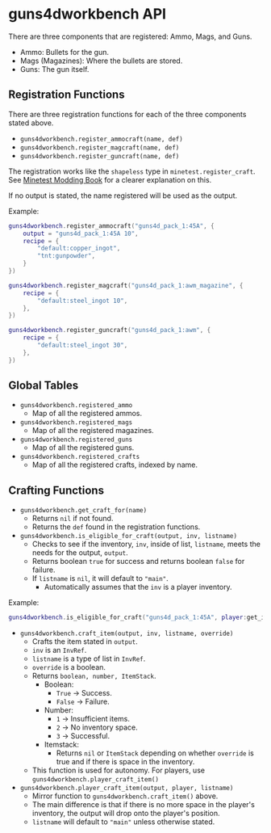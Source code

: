 # guns4dworkbench API

There are three components that are registered: Ammo, Mags, and Guns.

- Ammo: Bullets for the gun.
- Mags (Magazines): Where the bullets are stored.
- Guns: The gun itself.

## Registration Functions

There are three registration functions for each of the three components stated above.

- `guns4dworkbench.register_ammocraft(name, def)`
- `guns4dworkbench.register_magcraft(name, def)`
- `guns4dworkbench.register_guncraft(name, def)`

The registration works like the `shapeless` type in `minetest.register_craft`. See [Minetest Modding Book](https://rubenwardy.com/minetest_modding_book/en/items/nodes_items_crafting.html#crafting) for a clearer explanation on this.

If no output is stated, the name registered will be used as the output.

Example:

```lua
guns4dworkbench.register_ammocraft("guns4d_pack_1:45A", {
    output = "guns4d_pack_1:45A 10",
    recipe = {
        "default:copper_ingot",
        "tnt:gunpowder",
    }
})

guns4dworkbench.register_magcraft("guns4d_pack_1:awm_magazine", {
    recipe = {
        "default:steel_ingot 10",
    },
})

guns4dworkbench.register_guncraft("guns4d_pack_1:awm", {
    recipe = {
        "default:steel_ingot 30",
    },
})
```

## Global Tables

- `guns4dworkbench.registered_ammo`
  - Map of all the registered ammos.
- `guns4dworkbench.registered_mags`
  - Map of all the registered magazines.
- `guns4dworkbench.registered_guns`
  - Map of all the registered guns.
- `guns4dworkbench.registered_crafts`
  - Map of all the registered crafts, indexed by name.

## Crafting Functions

- `guns4dworkbench.get_craft_for(name)`
  - Returns `nil` if not found.
  - Returns the `def` found in the registration functions.
- `guns4dworkbench.is_eligible_for_craft(output, inv, listname)`
  - Checks to see if the inventory, `inv`, inside of list, `listname`, meets the needs for the output, `output`.
  - Returns boolean `true` for success and returns boolean `false` for failure.
  - If `listname` is `nil`, it will default to `"main"`.
    - Automatically assumes that the `inv` is a player inventory.

Example:

```lua
guns4dworkbench.is_eligible_for_craft("guns4d_pack_1:45A", player:get_inventory())
```

- `guns4dworkbench.craft_item(output, inv, listname, override)`
  - Crafts the item stated in `output`.
  - `inv` is an `InvRef`.
  - `listname` is a type of list in `InvRef`.
  - `override` is a boolean.
  - Returns `boolean, number, ItemStack`.
    - Boolean:
      - `True` -> Success.
      - `False` -> Failure.
    - Number:
      - `1` -> Insufficient items.
      - `2` -> No inventory space.
      - `3` -> Successful.
    - Itemstack:
      - Returns `nil` or `ItemStack` depending on whether `override` is true and if there is space in the inventory.
  - This function is used for autonomy. For players, use `guns4dworkbench.player_craft_item()`
- `guns4dworkbench.player_craft_item(output, player, listname)`
  - Mirror function to `guns4dworkbench.craft_item()` above.
  - The main difference is that if there is no more space in the player's inventory, the output will drop onto the player's position.
  - `listname` will default to `"main"` unless otherwise stated.
